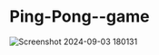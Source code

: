 # Ping-Pong--game
![Screenshot 2024-09-03 180131](https://github.com/user-attachments/assets/d1ceb20a-2958-462c-8908-a2944ee7e52a)
